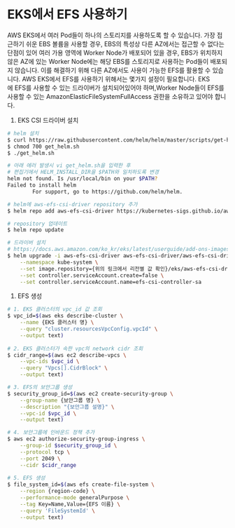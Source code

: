 # EKS에서 EFS 사용하기

AWS EKS에서 여러 Pod들이 하나의 스토리지를 사용하도록 할 수 있습니다.
가장 접근하기 쉬운 EBS 볼륨을 사용할 경우, EBS의 특성상 다른 AZ에서는 접근할 수 없다는 단점이 있어 여러 가용 영역에 Worker Node가 배포되어 있을 경우, EBS가 위치하지 않은 AZ에 있는 Worker Node에는 해당 EBS를 스토리지로 사용하는 Pod들이 배포되지 않습니다.
이를 해결하기 위해 다른 AZ에서도 사용이 가능한 EFS를 활용할 수 있습니다.
AWS EKS에서 EFS를 사용하기 위해서는 몇가지 설정이 필요합니다.
EKS에 EFS를 사용할 수 있는 드라이버가 설치되어있어야 하며,Worker Node들이 EFS를 사용할 수 있는 AmazonElasticFileSystemFullAccess 권한을 소유하고 있어야 합니다.

1. EKS CSI 드라이버 설치

```bash
# helm 설치
$ curl https://raw.githubusercontent.com/helm/helm/master/scripts/get-helm-3 > get_helm.sh
$ chmod 700 get_helm.sh
$ ./get_helm.sh

# 아래 에러 발생시 vi get_helm.sh을 입력한 후
# 편집기에서 HELM_INSTALL_DIR을 $PATH와 일치하도록 변경
helm not found. Is /usr/local/bin on your $PATH?
Failed to install helm
        For support, go to https://github.com/helm/helm.

# helm에 aws-efs-csi-driver repository 추가
$ helm repo add aws-efs-csi-driver https://kubernetes-sigs.github.io/aws-efs-csi-driver/

# repository 업데이트
$ helm repo update

# 드라이버 설치
# https://docs.aws.amazon.com/ko_kr/eks/latest/userguide/add-ons-images.html
$ helm upgrade -i aws-efs-csi-driver aws-efs-csi-driver/aws-efs-csi-driver \
    --namespace kube-system \
    --set image.repository={위의 링크에서 리전별 값 확인}/eks/aws-efs-csi-driver \
    --set controller.serviceAccount.create=false \
    --set controller.serviceAccount.name=efs-csi-controller-sa
```

1. EFS 생성

```bash
# 1. EKS 클러스터의 vpc_id 값 조회
$ vpc_id=$(aws eks describe-cluster \
    --name {EKS 클러스터 명} \
    --query "cluster.resourcesVpcConfig.vpcId" \
    --output text)
    
# 2. EKS 클러스터가 속한 vpc의 network cidr 조회
$ cidr_range=$(aws ec2 describe-vpcs \
    --vpc-ids $vpc_id \
    --query "Vpcs[].CidrBlock" \
    --output text)

# 3. EFS의 보안그룹 생성
$ security_group_id=$(aws ec2 create-security-group \
    --group-name {보안그룹 명} \
    --description "{보안그룹 설명}" \
    --vpc-id $vpc_id \
    --output text)

# 4. 보안그룹에 인바운드 정책 추가
$ aws ec2 authorize-security-group-ingress \
    --group-id $security_group_id \
    --protocol tcp \
    --port 2049 \
    --cidr $cidr_range
    
# 5. EFS 생성
$ file_system_id=$(aws efs create-file-system \
    --region {region-code} \
    --performance-mode generalPurpose \
    --tag Key=Name,Value={EFS 이름} \
    --query 'FileSystemId' \
    --output text)
```